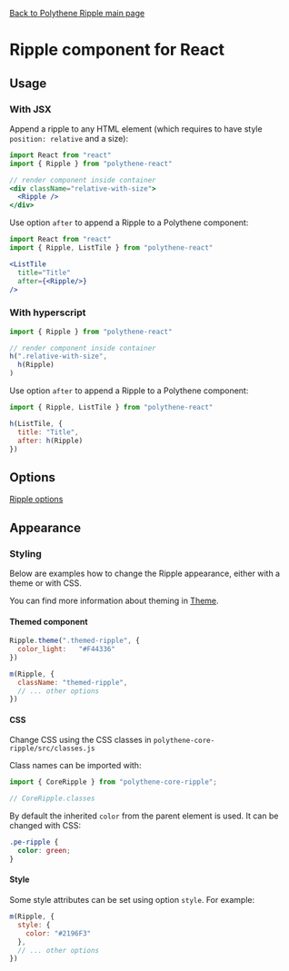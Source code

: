 [Back to Polythene Ripple main page](Ripple.md)

# Ripple component for React



## Usage

### With JSX

Append a ripple to any HTML element (which requires to have style `position: relative` and a size):

~~~jsx
import React from "react"
import { Ripple } from "polythene-react"

// render component inside container
<div className="relative-with-size">
  <Ripple />  
</div>
~~~

Use option `after` to append a Ripple to a Polythene component:

~~~jsx
import React from "react"
import { Ripple, ListTile } from "polythene-react"

<ListTile
  title="Title"
  after={<Ripple/>}
/>
~~~


### With hyperscript

~~~javascript
import { Ripple } from "polythene-react"

// render component inside container
h(".relative-with-size",
  h(Ripple)
)
~~~

Use option `after` to append a Ripple to a Polythene component:

~~~javascript
import { Ripple, ListTile } from "polythene-react"

h(ListTile, {
  title: "Title",
  after: h(Ripple)
})
~~~



## Options

[Ripple options](Ripple.md)



## Appearance

### Styling

Below are examples how to change the Ripple appearance, either with a theme or with CSS.

You can find more information about theming in [Theme](Theme.md).

#### Themed component

~~~javascript
Ripple.theme(".themed-ripple", {
  color_light:   "#F44336"
})

m(Ripple, {
  className: "themed-ripple",
  // ... other options
})
~~~

#### CSS

Change CSS using the CSS classes in `polythene-core-ripple/src/classes.js`

Class names can be imported with:

~~~javascript
import { CoreRipple } from "polythene-core-ripple";

// CoreRipple.classes
~~~

By default the inherited `color` from the parent element is used. It can be changed with CSS:

~~~css
.pe-ripple {
  color: green;
}
~~~

#### Style

Some style attributes can be set using option `style`. For example:

~~~javascript
m(Ripple, {
  style: {
    color: "#2196F3"
  },
  // ... other options
})
~~~


